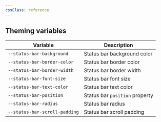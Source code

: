 ```yaml
---
cssClass: reference
---
```


## Theming variables

| Variable                      | Description                    |
| ----------------------------- | ------------------------------ |
| `--status-bar-background`     | Status bar background color    |
| `--status-bar-border-color`   | Status bar border color        |
| `--status-bar-border-width`   | Status bar border width        |
| `--status-bar-font-size`      | Status bar font size           |
| `--status-bar-text-color`     | Status bar text color          |
| `--status-bar-position`       | Status bar `position` property |
| `--status-bar-radius`         | Status bar radius              | 
| `--status-bar-scroll-padding` | Status bar scroll padding      |
